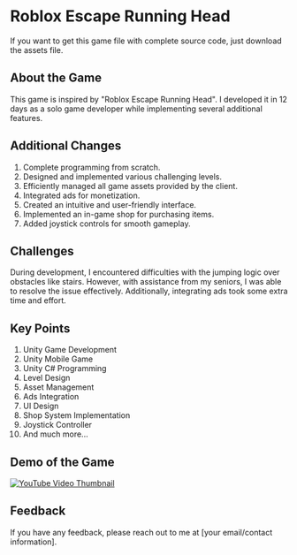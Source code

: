 # Roblox Escape Running Head

If you want to get this game file with complete source code, just download the assets file.

## About the Game
This game is inspired by "Roblox Escape Running Head". I developed it in 12 days as a solo game developer while implementing several additional features.

## Additional Changes
1. Complete programming from scratch.
2. Designed and implemented various challenging levels.
3. Efficiently managed all game assets provided by the client.
4. Integrated ads for monetization.
5. Created an intuitive and user-friendly interface.
6. Implemented an in-game shop for purchasing items.
7. Added joystick controls for smooth gameplay.

## Challenges
During development, I encountered difficulties with the jumping logic over obstacles like stairs. However, with assistance from my seniors, I was able to resolve the issue effectively. Additionally, integrating ads took some extra time and effort.

## Key Points
1. Unity Game Development
2. Unity Mobile Game
3. Unity C# Programming
4. Level Design
5. Asset Management
6. Ads Integration
7. UI Design
8. Shop System Implementation
9. Joystick Controller
10. And much more...

## Demo of the Game
<a href="https://youtube.com/shorts/f8xhbKEqxFA?si=qxQIumnOB-oGdZPu" target="_blank">
  <img src="https://img.youtube.com/vi/f8xhbKEqxFA/0.jpg" alt="YouTube Video Thumbnail" />
</a>

## Feedback
If you have any feedback, please reach out to me at [your email/contact information].

